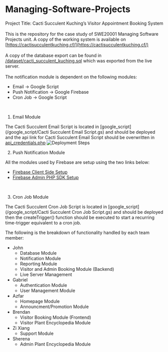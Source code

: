 # Managing-Software-Projects
Project Title: Cacti Succulent Kuching’s Visitor Appointment Booking System
<br/><br/>
This is the repository for the case study of SWE20001 Managing Software Projects unit. A copy of the working system is available on [https://cactisucculentkuching.cf/](https://cactisucculentkuching.cf/)
<br/><br/>
A copy of the database export can be found in [/dataset/cacti_succulent_kuching.sql](/dataset/cacti_succulent_kuching.sql) which was exported from the live server.
<br/><br/>
The notification module is dependent on the following modules:
- Email -> Google Script
- Push Notification -> Google Firebase
- Cron Job -> Google Script
<br/>


1. Email Module

The Cacti Succulent Email Script is located in [google_script](/google_script/Cacti Succulent Email Script.gs) and should be deployed and the api link for Cacti Succulent Email Script should be overwritten in [api_credentials.php](api_credentials.php)
![Deployment Steps](https://media.discordapp.net/attachments/728159841494761483/1044454738592268338/image.png)
<br/>

2. Push Notification Module

All the modules used by Firebase are setup using the two links below:
- [Firebase Client Side Setup](https://firebase.google.com/docs/cloud-messaging/js/client)
- [Firebase Admin PHP SDK Setup](https://firebase-php.readthedocs.io/en/stable/)
<br/>

3. Cron Job Module

The Cacti Succulent Cron Job Script is located in [google_script](/google_script/Cacti Succulent Cron Job Script.gs) and should be deployed then the createTrigger() function should be executed to start a recurring time-trigger equivalent to a cron job.
<br/>

The following is the breakdown of functionality handled by each team member:
- John
    - Database Module
    - Notification Module
    - Reporting Module 
    - Visitor and Admin Booking Module (Backend)
    - Live Server Management
- Gabriel
    - Authentication Module
    - User Management Module
- Azfar
    - Homepage Module
    - Announcment/Promotion Module
- Brendan
    - Visitor Booking Module (Frontend)
    - Visitor Plant Encyclopedia Module
- Zi Xiang
    - Support Module
- Sherena
    - Admin Plant Encyclopedia Module
